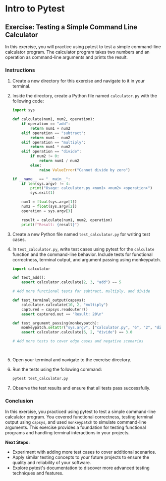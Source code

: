 # Intro to Pytest

## Exercise: Testing a Simple Command Line Calculator

In this exercise, you will practice using pytest to test a simple command-line calculator program. The calculator program takes two numbers and an operation as command-line arguments and prints the result.

### Instructions

1. Create a new directory for this exercise and navigate to it in your terminal.

2. Inside the directory, create a Python file named `calculator.py` with the following code:

   ```python
   import sys

   def calculate(num1, num2, operation):
       if operation == "add":
           return num1 + num2
       elif operation == "subtract":
           return num1 - num2
       elif operation == "multiply":
           return num1 * num2
       elif operation == "divide":
           if num2 != 0:
               return num1 / num2
           else:
               raise ValueError("Cannot divide by zero")

   if __name__ == "__main__":
       if len(sys.argv) != 4:
           print("Usage: calculator.py <num1> <num2> <operation>")
           sys.exit(1)

       num1 = float(sys.argv[1])
       num2 = float(sys.argv[2])
       operation = sys.argv[3]

       result = calculate(num1, num2, operation)
       print(f"Result: {result}")
   ```

3. Create a new Python file named `test_calculator.py` for writing test cases.

4. In `test_calculator.py`, write test cases using pytest for the `calculate` function and the command-line behavior. Include tests for functional correctness, terminal output, and argument passing using monkeypatch.

   ```python
   import calculator

   def test_add():
       assert calculator.calculate(2, 3, "add") == 5

   # Add more functional tests for subtract, multiply, and divide

   def test_terminal_output(capsys):
       calculator.calculate(10, 2, "multiply")
       captured = capsys.readouterr()
       assert captured.out == "Result: 20\n"

   def test_argument_passing(monkeypatch):
       monkeypatch.setattr("sys.argv", ["calculator.py", "6", "2", "divide"])
       assert calculator.calculate(6, 2, "divide") == 3.0

   # Add more tests to cover edge cases and negative scenarios

  
   ```

5. Open your terminal and navigate to the exercise directory.

6. Run the tests using the following command:

   ```bash
   pytest test_calculator.py
   ```

7. Observe the test results and ensure that all tests pass successfully.

### Conclusion

In this exercise, you practiced using pytest to test a simple command-line calculator program. You covered functional correctness, testing terminal output using `capsys`, and used `monkeypatch` to simulate command-line arguments. This exercise provides a foundation for testing functional programs and handling terminal interactions in your projects.

**Next Steps:**
- Experiment with adding more test cases to cover additional scenarios.
- Apply similar testing concepts to your future projects to ensure the quality and reliability of your software.
- Explore pytest's documentation to discover more advanced testing techniques and features.